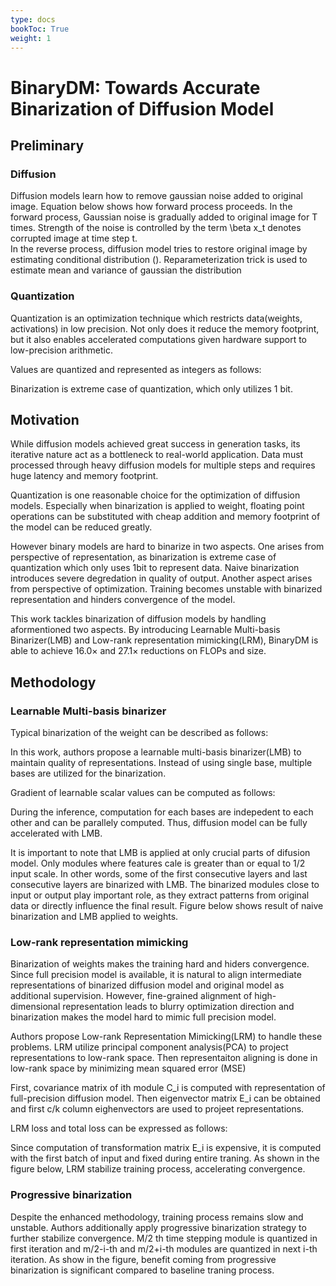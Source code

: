 ```yaml
---
type: docs
bookToc: True
weight: 1
---
```


# BinaryDM: Towards Accurate Binarization of Diffusion Model
## **Preliminary**
### **Diffusion**
Diffusion models learn how to remove gaussian noise added to original image. 
Equation below shows how forward process proceeds. In the forward process, Gaussian noise is gradually added to original image for T times. Strength of the noise is controlled by the term \beta x_t denotes corrupted image at time step t.  
In the reverse process, diffusion model tries to restore original image by estimating conditional distribution (). Reparameterization trick is used to estimate mean and variance of gaussian the distribution  

### **Quantization**  
Quantization is an optimization technique which restricts data(weights, activations) in low precision. Not only does it reduce the memory footprint, but it also enables accelerated computations given hardware support to low-precision arithmetic.  

Values are quantized and represented as integers as follows:

Binarization is extreme case of quantization, which only utilizes 1 bit.

## **Motivation** 
While diffusion models achieved great success in generation tasks, its iterative nature act as a bottleneck to real-world application. Data must processed through heavy diffusion models for multiple steps and requires huge latency and memory footprint.

Quantization is one reasonable choice for the optimization of diffusion models. Especially when binarization is applied to weight, floating point operations can be substituted with cheap addition and memory footprint of the model can be reduced greatly. 

However binary models are hard to binarize in two aspects. One arises from perspective of representation, as binarization is extreme case of quantization which only uses 1bit to represent data. Naive binarization introduces severe degredation in quality of output. Another aspect arises from perspective of optimization. Training becomes unstable with binarized representation and hinders convergence of the model.

This work tackles binarization of diffusion models by handling aformentioned two aspects. By introducing Learnable Multi-basis Binarizer(LMB) and Low-rank representation mimicking(LRM), BinaryDM is able to achieve 16.0× and 27.1× reductions on FLOPs and size.  

## **Methodology**
### **Learnable Multi-basis binarizer**
Typical binarization of the weight can be described as follows:  

In this work, authors propose a learnable multi-basis binarizer(LMB) to maintain quality of representations. Instead of using single base, multiple bases are utilized for the binarization.  

Gradient of learnable scalar values can be computed as follows:  

During the inference, computation for each bases are indepedent to each other and can be parallely computed. Thus, diffusion model can be fully accelerated with LMB.  


It is important to note that LMB is applied at only crucial parts of difusion model. Only modules where features cale is greater than or equal to 1/2 input scale. In other words, some of the first consecutive layers and last consecutive layers are binarized with LMB. The binarized modules close to input or output play important role, as they extract patterns from original data or directly influence the final result.  Figure below shows result of naive binarization and LMB applied to weights.  


### **Low-rank representation mimicking**
Binarization of weights makes the training hard and hiders convergence. Since full precision model is available, it is natural to align intermediate representations of binarized diffusion model and original model as additional supervision. However, fine-grained alignment of high-dimensional representation leads to blurry optimization direction and binarization makes the model hard to mimic full precision model.   

Authors propose Low-rank Representation Mimicking(LRM) to handle these problems. LRM utilize principal component analysis(PCA) to project representations to low-rank space. Then representaiton aligning is done in low-rank space by minimizing mean squared error (MSE)  

First, covariance matrix of ith module C_i is computed with representation of full-precision diffusion model. Then eigenvector matrix E_i can be obtained and first c/k column eighenvectors are used to projeet representations.  

LRM loss and total loss can be expressed as follows:  

Since computation of transformation matrix E_i is expensive, it is computed with the first batch of input and fixed during entire traning. As shown in the figure below, LRM stabilize training process, accelerating convergence.  


### **Progressive binarization**
Despite the enhanced methodology, training process remains slow and unstable. Authors additionally apply progressive binarization strategy to further stabilize convergence. M/2 th time stepping module is quantized in first iteration and m/2-i-th and m/2+i-th modules are quantized in next i-th iteration. As show in the figure, benefit coming from progressive binarization is significant compared to baseline traning process.
